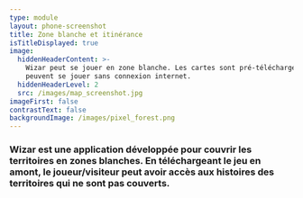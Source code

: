 ```yaml
---
type: module
layout: phone-screenshot
title: Zone blanche et itinérance
isTitleDisplayed: true
image:
  hiddenHeaderContent: >-
    Wizar peut se jouer en zone blanche. Les cartes sont pré-téléchargeables et
    peuvent se jouer sans connexion internet.
  hiddenHeaderLevel: 2
  src: /images/map_screenshot.jpg
imageFirst: false
contrastText: false
backgroundImage: /images/pixel_forest.png
---
```

### Wizar est une application développée pour couvrir les territoires en zones blanches. En téléchargeant le jeu en amont, le joueur/visiteur peut avoir accès aux histoires des territoires qui ne sont pas couverts.
